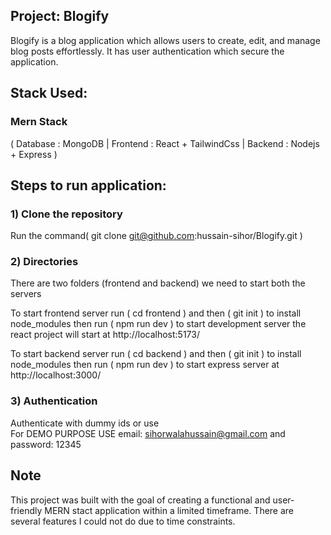 ## Project:   Blogify
Blogify is a blog application which allows users to create, edit, and manage blog posts effortlessly. It has user authentication which secure the application.
  
## Stack Used: 
### Mern Stack 
( Database : MongoDB | Frontend : React + TailwindCss | Backend : Nodejs + Express )
  
## Steps to run application:
### 1) Clone the repository 
Run the command( git clone git@github.com:hussain-sihor/Blogify.git ) 
  

### 2) Directories
There are two folders (frontend and backend) we need to start both the servers  


To start frontend server run ( cd frontend ) and then ( git init ) to install node_modules then run ( npm run dev ) to start development server the react project will start at http://localhost:5173/

To start backend server run ( cd backend ) and then ( git init ) to install node_modules then run ( npm run dev ) to start express server at http://localhost:3000/

### 3) Authentication
Authenticate with dummy ids or use  
For DEMO PURPOSE USE email: sihorwalahussain@gmail.com and password: 12345

## Note
This project was built with the goal of creating a functional and user-friendly MERN stact application within a limited timeframe.
There are several features I could not do due to time constraints.
